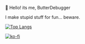 👋 Hello! its me, ButterDebugger

I make stupid stuff for fun... beware.

[![Top Langs](https://github-readme-stats.vercel.app/api/top-langs/?username=ButterDebugger&layout=compact&theme=dark)](https://github.com/ButterDebugger)

[![ko-fi](https://ko-fi.com/img/githubbutton_sm.svg)](https://ko-fi.com/M4M5DBPS1)
